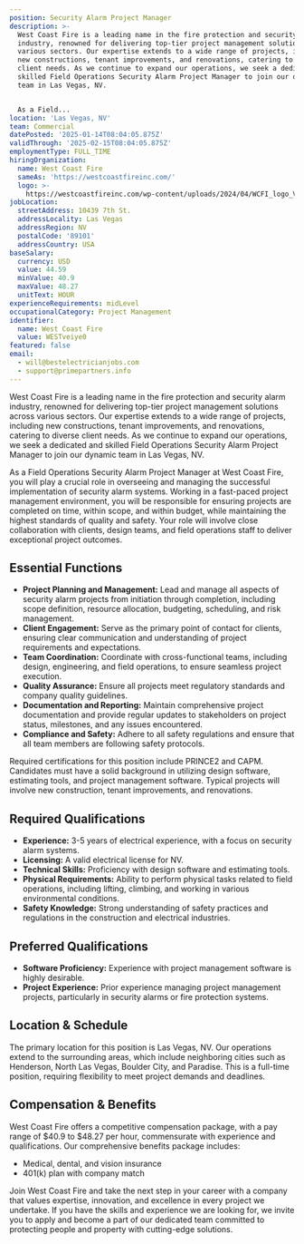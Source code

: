 ```yaml
---
position: Security Alarm Project Manager
description: >-
  West Coast Fire is a leading name in the fire protection and security alarm
  industry, renowned for delivering top-tier project management solutions across
  various sectors. Our expertise extends to a wide range of projects, including
  new constructions, tenant improvements, and renovations, catering to diverse
  client needs. As we continue to expand our operations, we seek a dedicated and
  skilled Field Operations Security Alarm Project Manager to join our dynamic
  team in Las Vegas, NV. 


  As a Field...
location: 'Las Vegas, NV'
team: Commercial
datePosted: '2025-01-14T08:04:05.875Z'
validThrough: '2025-02-15T08:04:05.875Z'
employmentType: FULL_TIME
hiringOrganization:
  name: West Coast Fire
  sameAs: 'https://westcoastfireinc.com/'
  logo: >-
    https://westcoastfireinc.com/wp-content/uploads/2024/04/WCFI_logo_V1_Transparent-1-800x294.png
jobLocation:
  streetAddress: 10439 7th St.
  addressLocality: Las Vegas
  addressRegion: NV
  postalCode: '89101'
  addressCountry: USA
baseSalary:
  currency: USD
  value: 44.59
  minValue: 40.9
  maxValue: 48.27
  unitText: HOUR
experienceRequirements: midLevel
occupationalCategory: Project Management
identifier:
  name: West Coast Fire
  value: WESTveiye0
featured: false
email:
  - will@bestelectricianjobs.com
  - support@primepartners.info
---
```




West Coast Fire is a leading name in the fire protection and security alarm industry, renowned for delivering top-tier project management solutions across various sectors. Our expertise extends to a wide range of projects, including new constructions, tenant improvements, and renovations, catering to diverse client needs. As we continue to expand our operations, we seek a dedicated and skilled Field Operations Security Alarm Project Manager to join our dynamic team in Las Vegas, NV. 

As a Field Operations Security Alarm Project Manager at West Coast Fire, you will play a crucial role in overseeing and managing the successful implementation of security alarm systems. Working in a fast-paced project management environment, you will be responsible for ensuring projects are completed on time, within scope, and within budget, while maintaining the highest standards of quality and safety. Your role will involve close collaboration with clients, design teams, and field operations staff to deliver exceptional project outcomes.

## Essential Functions

- **Project Planning and Management:** Lead and manage all aspects of security alarm projects from initiation through completion, including scope definition, resource allocation, budgeting, scheduling, and risk management.
- **Client Engagement:** Serve as the primary point of contact for clients, ensuring clear communication and understanding of project requirements and expectations.
- **Team Coordination:** Coordinate with cross-functional teams, including design, engineering, and field operations, to ensure seamless project execution.
- **Quality Assurance:** Ensure all projects meet regulatory standards and company quality guidelines.
- **Documentation and Reporting:** Maintain comprehensive project documentation and provide regular updates to stakeholders on project status, milestones, and any issues encountered.
- **Compliance and Safety:** Adhere to all safety regulations and ensure that all team members are following safety protocols.

Required certifications for this position include PRINCE2 and CAPM. Candidates must have a solid background in utilizing design software, estimating tools, and project management software. Typical projects will involve new construction, tenant improvements, and renovations.

## Required Qualifications

- **Experience:** 3-5 years of electrical experience, with a focus on security alarm systems.
- **Licensing:** A valid electrical license for NV.
- **Technical Skills:** Proficiency with design software and estimating tools.
- **Physical Requirements:** Ability to perform physical tasks related to field operations, including lifting, climbing, and working in various environmental conditions.
- **Safety Knowledge:** Strong understanding of safety practices and regulations in the construction and electrical industries.

## Preferred Qualifications

- **Software Proficiency:** Experience with project management software is highly desirable.
- **Project Experience:** Prior experience managing project management projects, particularly in security alarms or fire protection systems.

## Location & Schedule

The primary location for this position is Las Vegas, NV. Our operations extend to the surrounding areas, which include neighboring cities such as Henderson, North Las Vegas, Boulder City, and Paradise. This is a full-time position, requiring flexibility to meet project demands and deadlines.

## Compensation & Benefits

West Coast Fire offers a competitive compensation package, with a pay range of $40.9 to $48.27 per hour, commensurate with experience and qualifications. Our comprehensive benefits package includes:

- Medical, dental, and vision insurance
- 401(k) plan with company match

Join West Coast Fire and take the next step in your career with a company that values expertise, innovation, and excellence in every project we undertake. If you have the skills and experience we are looking for, we invite you to apply and become a part of our dedicated team committed to protecting people and property with cutting-edge solutions.
